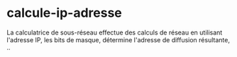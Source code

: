 # calcule-ip-adresse
La calculatrice de sous-réseau effectue des calculs de réseau en utilisant l'adresse IP, les bits de masque, détermine l'adresse de diffusion résultante, ..
